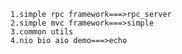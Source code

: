 	1.simple rpc framework===>rpc_server
	2.simple mvc framework===>simple
	3.common utils
	4.nio bio aio demo===>echo
